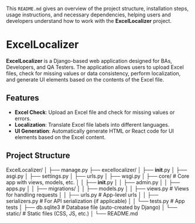 
This `README.md` gives an overview of the project structure, installation steps, usage instructions, and necessary dependencies, helping users and developers understand how to work with the **ExcelLocalizer** project.


# ExcelLocalizer

**ExcelLocalizer** is a Django-based web application designed for BAs, Developers, and QA Testers. The application allows users to upload Excel files, check for missing values or data consistency, perform localization, and generate UI elements based on the contents of the Excel file.

## Features

- **Excel Check**: Upload an Excel file and check for missing values or errors.
- **Localization**: Translate Excel file labels into different languages.
- **UI Generation**: Automatically generate HTML or React code for UI elements based on the Excel content.

## Project Structure


ExcelLocalizer/
│
├── manage.py
├── excellocalizer/
│   ├── __init__.py
│   ├── asgi.py
│   ├── settings.py
│   ├── urls.py
│   ├── wsgi.py
│   ├── core/              # Core app with views, models, etc.
│   │   ├── __init__.py
│   │   ├── admin.py
│   │   ├── apps.py
│   │   ├── migrations/
│   │   ├── models.py
│   │   ├── views.py       # Views for handling requests
│   │   ├── urls.py        # App-level urls
│   │   ├── serializers.py # For API serialization (if applicable)
│   │   └── tests.py       # App tests
│   ├── db.sqlite3         # Database file (auto-created by Django)
│   └── static/            # Static files (CSS, JS, etc.)
│
└── README.md
